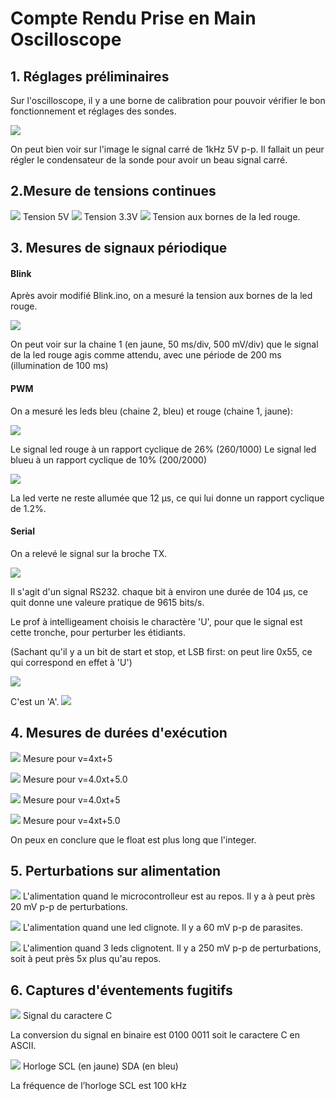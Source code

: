 # Compte Rendu Prise en Main Oscilloscope

## 1. Réglages préliminaires

Sur l'oscilloscope, il y a une borne de calibration pour pouvoir vérifier le bon fonctionnement et réglages des sondes.

![](images/TEK0000.bmp)

On peut bien voir sur l'image le signal carré de 1kHz 5V p-p.
Il fallait un peur régler le condensateur de la sonde pour avoir un beau signal carré.

## 2.Mesure de tensions continues
![](images/TEK0001.bmp)
Tension 5V
![](images/TEK0002.bmp)
Tension 3.3V
![](images/TEK0003.bmp)
Tension aux bornes de la led rouge.

## 3. Mesures de signaux périodique

#### Blink

Après avoir modifié Blink.ino, on a mesuré la tension aux bornes de la led rouge.

![](images/TEK0004.bmp)

On peut voir sur la chaine 1 (en jaune, 50 ms/div, 500 mV/div) que le signal de la led rouge agis comme attendu, avec une période de 200 ms (illumination de 100 ms)

#### PWM

On a mesuré les leds bleu (chaine 2, bleu) et rouge (chaine 1, jaune):

![](images/TEK0005.bmp)

Le signal led rouge à un rapport cyclique de 26% (260/1000)
Le signal led blueu à un rapport cyclique de 10% (200/2000)

![](images/TEK00055.bmp)

La led verte ne reste allumée que 12 µs, ce qui lui donne un rapport cyclique de 1.2%.

#### Serial

On a relevé le signal sur la broche TX.

![](images/TEK0008.png)

Il s'agit d'un signal RS232. chaque bit à environ une durée de 104 µs, ce quit donne une valeure pratique de 9615 bits/s.

Le prof à intelligeament choisis le charactère 'U', pour que le signal est cette tronche, pour perturber les étidiants.

(Sachant qu'il y a un bit de start et stop, et LSB first: on peut lire 0x55, ce qui correspond en effet à 'U')

![](images/TEK0010.bmp)

C'est un 'A'.
![](TEK0000.bmp)

## 4. Mesures de durées d'exécution

![](images/TEK0011.bmp)
Mesure pour v=4xt+5

![](images/TEK0012.bmp)
Mesure pour v=4.0xt+5.0

![](images/TEK0013.bmp)
Mesure pour v=4.0xt+5

![](images/TEK0014.bmp)
Mesure pour v=4xt+5.0

On peux en conclure que le float est plus long que l'integer.

## 5. Perturbations sur alimentation

![](images/TEK0015.bmp)
L'alimentation quand le microcontrolleur est au repos. Il y a à peut près 20 mV p-p de perturbations.

![](images/TEK0016.bmp)
L'alimentation quand une led clignote. Il y a 60 mV p-p de parasites.

![](images/TEK0017.bmp)
L'alimention quand 3 leds clignotent. Il y a 250 mV p-p de perturbations, soit à peut près 5x plus qu'au repos.

## 6. Captures d'éventements fugitifs

![](images/TEK0018.bmp)
Signal du caractere C

La conversion du signal en binaire est 0100 0011 soit le caractere C en ASCII.

![](images/TEK0066.bmp)
Horloge SCL (en jaune)  SDA (en bleu)

La fréquence de l’horloge SCL est 100 kHz

